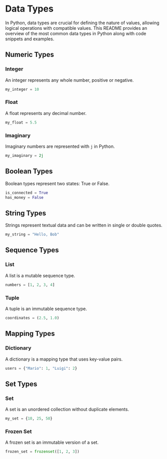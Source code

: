 # Data Types

In Python, data types are crucial for defining the nature of values, allowing logical operations with compatible values. This README provides an overview of the most common data types in Python along with code snippets and examples.

## Numeric Types

### Integer

An integer represents any whole number, positive or negative.

```python
my_integer = 10
```

### Float

A float represents any decimal number.

```python
my_float = 5.5
```

### Imaginary

Imaginary numbers are represented with `j` in Python.

```python
my_imaginary = 2j
```

## Boolean Types

Boolean types represent two states: True or False.

```python
is_connected = True
has_money = False
```

## String Types

Strings represent textual data and can be written in single or double quotes.

```python
my_string = "Hello, Bob"
```

## Sequence Types

### List

A list is a mutable sequence type.

```python
numbers = [1, 2, 3, 4]
```

### Tuple

A tuple is an immutable sequence type.

```python
coordinates = (2.5, 1.0)
```

## Mapping Types

### Dictionary

A dictionary is a mapping type that uses key-value pairs.

```python
users = {"Mario": 1, "Luigi": 2}
```

## Set Types

### Set

A set is an unordered collection without duplicate elements.

```python
my_set = {10, 25, 50}
```

### Frozen Set

A frozen set is an immutable version of a set.

```python
frozen_set = frozenset([1, 2, 3])
```
